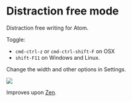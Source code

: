 # Distraction free mode

Distraction free writing for Atom.

Toggle:
- `cmd-ctrl-z` or `cmd-ctrl-shift-F` on OSX
- `shift-F11` on Windows and Linux.

Change the width and other options in Settings.

![](https://raw.githubusercontent.com/braver/distraction-free-mode/master/resources/screenie.png)

Improves upon [Zen](https://atom.io/packages/zen).
